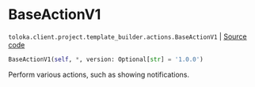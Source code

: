 # BaseActionV1
`toloka.client.project.template_builder.actions.BaseActionV1` | [Source code](https://github.com/Toloka/toloka-kit/blob/v1.1.3/src/client/project/template_builder/actions.py#L26)

```python
BaseActionV1(self, *, version: Optional[str] = '1.0.0')
```

Perform various actions, such as showing notifications.

